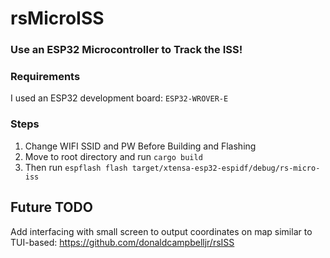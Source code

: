 # rsMicroISS

### Use an ESP32 Microcontroller to Track the ISS!

### Requirements
I used an ESP32 development board: `ESP32-WROVER-E`

### Steps

1. Change WIFI SSID and PW Before Building and Flashing
2. Move to root directory and run `cargo build`
3. Then run `espflash flash target/xtensa-esp32-espidf/debug/rs-micro-iss`


## Future TODO
Add interfacing with small screen to output coordinates on map similar to TUI-based: https://github.com/donaldcampbelljr/rsISS